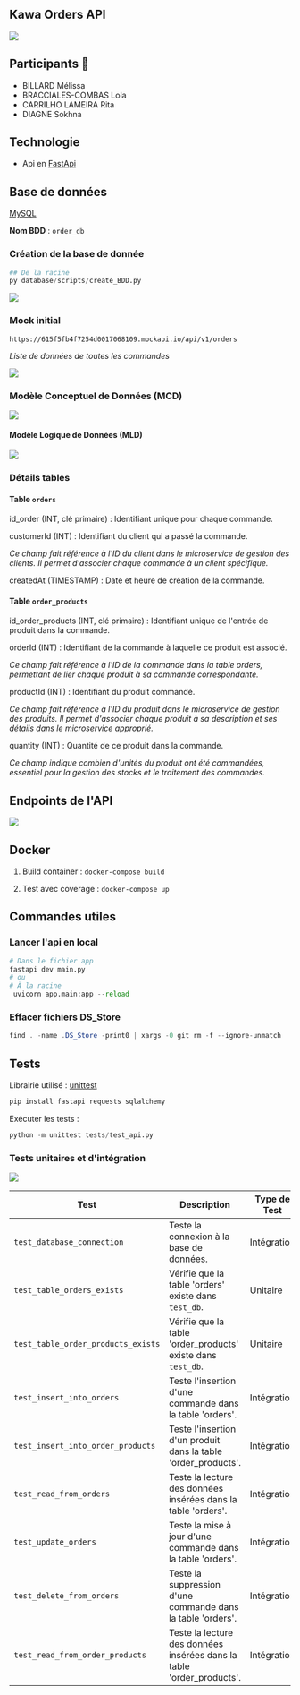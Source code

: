 ## Kawa Orders API 
![](/assets/payetonkawaBanner.png)

## Participants 👥
- BILLARD Mélissa
- BRACCIALES-COMBAS Lola
- CARRILHO LAMEIRA Rita
- DIAGNE Sokhna

## Technologie 
- Api en [FastApi](https://fastapi.tiangolo.com/)

## Base de données
[MySQL](https://www.mysql.com/fr/)

**Nom BDD** : ``order_db``

### Création de la base de donnée
```python
## De la racine 
py database/scripts/create_BDD.py
```
![](/assets/create_bdd-2.png)

### Mock initial
```
https://615f5fb4f7254d0017068109.mockapi.io/api/v1/orders
```
*Liste de données de toutes les commandes*

![](/assets/mock.png)

### Modèle Conceptuel de Données (MCD)
![](/assets/mcd-2.png)

#### Modèle Logique de Données (MLD)
![](/assets/mld-2.png)

### Détails tables

#### Table ``orders``

id_order (INT, clé primaire) : Identifiant unique pour chaque commande. 

customerId (INT) : Identifiant du client qui a passé la commande. 

*Ce champ fait référence à l'ID du client dans le microservice de gestion des clients. Il permet d'associer chaque commande à un client spécifique.*

createdAt (TIMESTAMP) : Date et heure de création de la commande. 

#### Table ``order_products``

id_order_products (INT, clé primaire) : Identifiant unique de l'entrée de produit dans la commande.

orderId (INT) : Identifiant de la commande à laquelle ce produit est associé. 

*Ce champ fait référence à l'ID de la commande dans la table orders, permettant de lier chaque produit à sa commande correspondante.*

productId (INT) : Identifiant du produit commandé. 

*Ce champ fait référence à l'ID du produit dans le microservice de gestion des produits. Il permet d'associer chaque produit à sa description et ses détails dans le microservice approprié.*

quantity (INT) : Quantité de ce produit dans la commande. 

*Ce champ indique combien d'unités du produit ont été commandées, essentiel pour la gestion des stocks et le traitement des commandes.*

## Endpoints de l'API
![](/assets/api-endpoint.png)


## Docker

1) Build container : ```docker-compose build```

2) Test avec coverage : ```docker-compose up```


## Commandes utiles

### Lancer l'api en local
```python
# Dans le fichier app
fastapi dev main.py
# ou
# À la racine
 uvicorn app.main:app --reload
```

### Effacer fichiers DS_Store
```java
find . -name .DS_Store -print0 | xargs -0 git rm -f --ignore-unmatch
```

## Tests
Librairie utilisé : [unittest](https://docs.python.org/3/library/unittest.html)
```python
pip install fastapi requests sqlalchemy
```

Exécuter les tests : 
```python
python -m unittest tests/test_api.py
```
### Tests unitaires et d'intégration

![](/assets/test-ok.png)

| Test | Description | Type de Test |
|------|-------------|--------------|
| `test_database_connection` | Teste la connexion à la base de données. | Intégration |
| `test_table_orders_exists` | Vérifie que la table 'orders' existe dans `test_db`. | Unitaire |
| `test_table_order_products_exists` | Vérifie que la table 'order_products' existe dans `test_db`. | Unitaire |
| `test_insert_into_orders` | Teste l'insertion d'une commande dans la table 'orders'. | Intégration |
| `test_insert_into_order_products` | Teste l'insertion d'un produit dans la table 'order_products'. | Intégration |
| `test_read_from_orders` | Teste la lecture des données insérées dans la table 'orders'. | Intégration |
| `test_update_orders` | Teste la mise à jour d'une commande dans la table 'orders'. | Intégration |
| `test_delete_from_orders` | Teste la suppression d'une commande dans la table 'orders'. | Intégration |
| `test_read_from_order_products` | Teste la lecture des données insérées dans la table 'order_products'. | Intégration |



